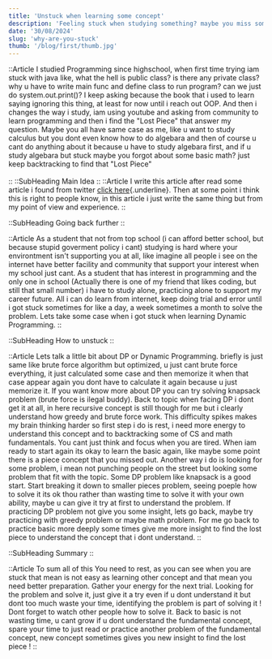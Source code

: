 ```yaml
---
title: 'Unstuck when learning some concept'
description: 'Feeling stuck when studying something? maybe you miss some point of requirement, you just need to find that lost piece. '
date: '30/08/2024'
slug: 'why-are-you-stuck'
thumb: '/blog/first/thumb.jpg'
---
```


::Article
I studied Programming since highschool, when first time trying iam stuck with java like, what the hell is public class? is there any private class? why u have to write main func and define class to run program? can we just do system.out.print()? I keep asking because the book that i used to learn saying ignoring this thing, at least for now until i reach out OOP. And then i changes the way i study, iam using youtube and asking from community to learn programming and then i find the "Lost Piece" that answer my question. Maybe you all have same case as me, like u want to study calculus but you dont even know how to do algebara and then of course u cant do anything about it because u have to study algebara first, and if u study algebara but stuck maybe you forgot about some basic math? just keep backtracking to find that "Lost Piece"
<br>
</br>
::
::SubHeading
Main Idea
::
::Article
I write this article after read some article i found from twitter [click here](https://lelouch.dev/blog/you-are-probably-not-dumb/){.underline}. Then at some point i think this is right to people know, in this article i just write the same thing but from my point of view and experience.
::


::SubHeading
Going back further
::

::Article
As a student that not from top school (i can afford better school, but because stupid goverment policy i cant) studying is hard where your environtment isn't supporting you at all, like imagine all people i see on the internet have better facility and community that support your interest  when my school just cant. As a student that has interest in programming and the only one in school (Actually there is one of my friend that likes coding, but still that small number) i have to study alone, practicing alone to support my career future. All i can do learn from internet, keep doing trial and error until i got stuck sometimes for like a day, a week sometimes a month to solve the problem. Lets take some case when i got stuck when learning Dynamic Programming.
::

::SubHeading
How to unstuck
::

::Article
Lets talk a little bit about DP or Dynamic Programming. briefly is just same like brute force algorithm but optimized, u just cant brute force everything, it just calculated some case and then memorize it when that case appear again you dont have to calculate it again because u just memorize it. If you want know more about DP you can try solving knapsack problem (brute force is ilegal buddy). Back to topic when facing DP i dont get it at all, in here recursive concept is still though for me but i clearly understand how greedy and brute force work. This difficulty spikes makes my brain thinking harder so first step i do is rest, i need more energy to understand this concept and to backtracking some of CS and math fundamentals. You cant just think and focus when you are tired. When iam ready to start again its okay to learn the basic again, like maybe some point there is a piece concept that you missed out. Another way i do is looking for some problem, i mean not punching people on the street but looking some problem that fit with the topic. Some DP problem like knapsack is a good start. Start breaking it down to smaller pieces problem, seeing poeple how to solve it its ok thou rather than wasting time to solve it with your own ability, maybe u can give it try at first to understand the problem. If practicing DP problem not give you some insight, lets go back, maybe try practicing with greedy problem or maybe math problem. For me go back to practice basic more deeply some times give me more insight to find the lost piece to understand the concept that i dont understand. 
::

::SubHeading
Summary
::

::Article
To sum all of this You need to rest, as you can see when you are stuck that mean is not easy as learning other concept and that mean you need better preparation. Gather your energy for the next trial. Looking for the problem and solve it, just give it a try even if u dont understand it but dont too much waste your time, identifying the problem is part of solving it ! Dont forget to watch other people how to solve it. Back to basic is not wasting time, u cant grow if u dont understand the fundamental concept,  spare your time to just read or practice another problem of the fundamental concept, new concept sometimes gives you new insight to find the lost piece !
::